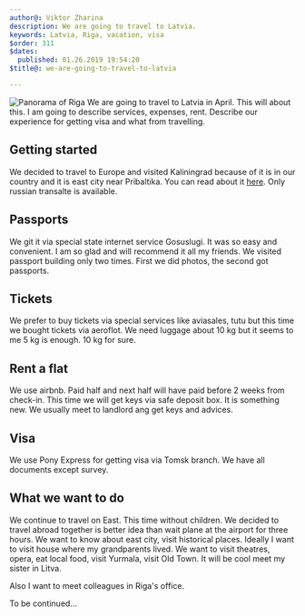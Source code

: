 ```yaml
---
author@: Viktor Zharina
description: We are going to travel to Latvia.
keywords: Latvia, Riga, vacation, visa
$order: 311
$dates:
  published: 01.26.2019 19:54:20
$title@: we-are-going-to-travel-to-latvia

---
```


<div class="left">
  <img src="/static/images/riga/orig/riga_panorama.jpg" alt="Panorama of Riga" />
  We are going to travel to Latvia in April. This will about this. I am going to describe services, expenses, rent. Describe our experience for getting visa and what from travelling.
</div>

## Getting started

We decided to travel to Europe and visited Kaliningrad because of it is in our country and it is east city near Pribaltika. You can read about it [here](https://viktor.zharina.info/posts/otpusk-v-kaliningrade/). Only russian transalte is available.

## Passports

We git it via special state internet service Gosuslugi. It was so easy and convenient. I am so glad and will recommend it all my friends. We visited passport building only two times. First we did photos, the second got passports.

## Tickets

We prefer to buy tickets via special services like aviasales, tutu but this time we bought tickets via aeroflot. We need luggage about 10 kg but it seems to me 5 kg is enough. 10 kg for sure.

## Rent a flat

We use airbnb. Paid half and next half will have paid before 2 weeks from check-in. This time we will get keys via safe deposit box. It is something new. We usually meet to landlord ang get keys and advices.

## Visa

We use Pony Express for getting visa via Tomsk branch. We have all documents except survey.

## What we want to do

We continue to travel on East. This time without children. We decided to travel abroad together is better idea than wait plane at the airport for three hours. We want to know about east city, visit historical places. Ideally I want to visit house where my grandparents lived.
We want to visit theatres, opera, eat local food, visit Yurmala, visit Old Town. It will be cool meet my sister in Litva.

Also I want to meet colleagues in Riga's office. 

To be continued...
